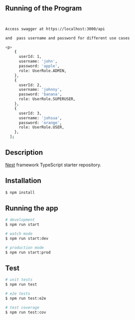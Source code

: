 ## Running of the Program
```bash


Access swagger at https://localhost:3000/api

and  pass username and password for different use cases
```



```bash
<p>
    {
      userId: 1,
      username: 'john',
      password: 'apple',
      role: UserRole.ADMIN,
    },
    {
      userId: 2,
      username: 'johnny',
      password: 'banana',
      role: UserRole.SUPERUSER,
    },
    {
      userId: 3,
      username: 'johsua',
      password: 'orange',
      role: UserRole.USER,
    },
  ];
```

  </p>
  <!--[![Backers on Open Collective](https://opencollective.com/nest/backers/badge.svg)](https://opencollective.com/nest#backer)
  [![Sponsors on Open Collective](https://opencollective.com/nest/sponsors/badge.svg)](https://opencollective.com/nest#sponsor)-->

## Description

[Nest](https://github.com/nestjs/nest) framework TypeScript starter repository.

## Installation

```bash
$ npm install
```

## Running the app

```bash
# development
$ npm run start

# watch mode
$ npm run start:dev

# production mode
$ npm run start:prod
```

## Test

```bash
# unit tests
$ npm run test

# e2e tests
$ npm run test:e2e

# test coverage
$ npm run test:cov
```


